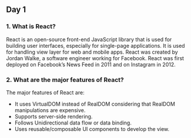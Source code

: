 ## Day 1
### 1. What is React?
React is an open-source front-end JavaScript library that is used for
building user interfaces, especially for single-page applications. It is used
for handling view layer for web and mobile apps. React was created by
Jordan Walke, a software engineer working for Facebook. React was first
deployed on Facebook’s News Feed in 2011 and on Instagram in 2012.

### 2. What are the major features of React?
The major features of React are:
- It uses VirtualDOM instead of RealDOM considering that RealDOM manipulations are expensive.
- Supports server-side rendering.
- Follows Unidirectional data flow or data binding.
- Uses reusable/composable UI components to develop the view.
